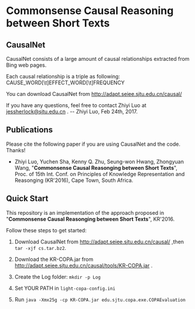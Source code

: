 # Commonsense Causal Reasoning between Short Texts

## CausalNet

CausalNet consists of a large amount of causal relationships extracted from Bing web pages.

Each causal relationship is a triple as following:
CAUSE\_WORD[\t]EFFECT\_WORD[\t]FREQUENCY

You can download CausalNet from 
<http://adapt.seiee.sjtu.edu.cn/causal/>

If you have any questions, feel free to contact Zhiyi Luo at <jessherlock@sjtu.edu.cn> . -- Zhiyi Luo, Feb 24th, 2017.

## Publications

Please cite the following paper if you are using CausalNet and the code. Thanks!

*   Zhiyi Luo, Yuchen Sha, Kenny Q. Zhu, Seung-won Hwang, Zhongyuan Wang, "**Commonsense Causal Reasonging between Short Texts**", 
Proc. of 15th Int. Conf. on Principles of Knowledge Representation and Reasonging (KR'2016), Cape Town, South Africa.

## Quick Start

This repository is an implementation of the approach proposed in 
"**Commonsense Causal Reasonging between Short Texts**", KR'2016.

Follow these steps to get started:

1. Download CausalNet from <http://adapt.seiee.sjtu.edu.cn/causal/> ,then `tar -xjf cs.tar.bz2`.

2. Download the KR-COPA.jar from <http://adapt.seiee.sjtu.edu.cn/causal/tools/KR-COPA.jar> .

3. Create the Log folder: `mkdir -p Log`

4. Set YOUR PATH in `light-copa-config.ini`

5. Run `java -Xmx25g -cp KR-COPA.jar edu.sjtu.copa.exe.COPAEvaluation`

